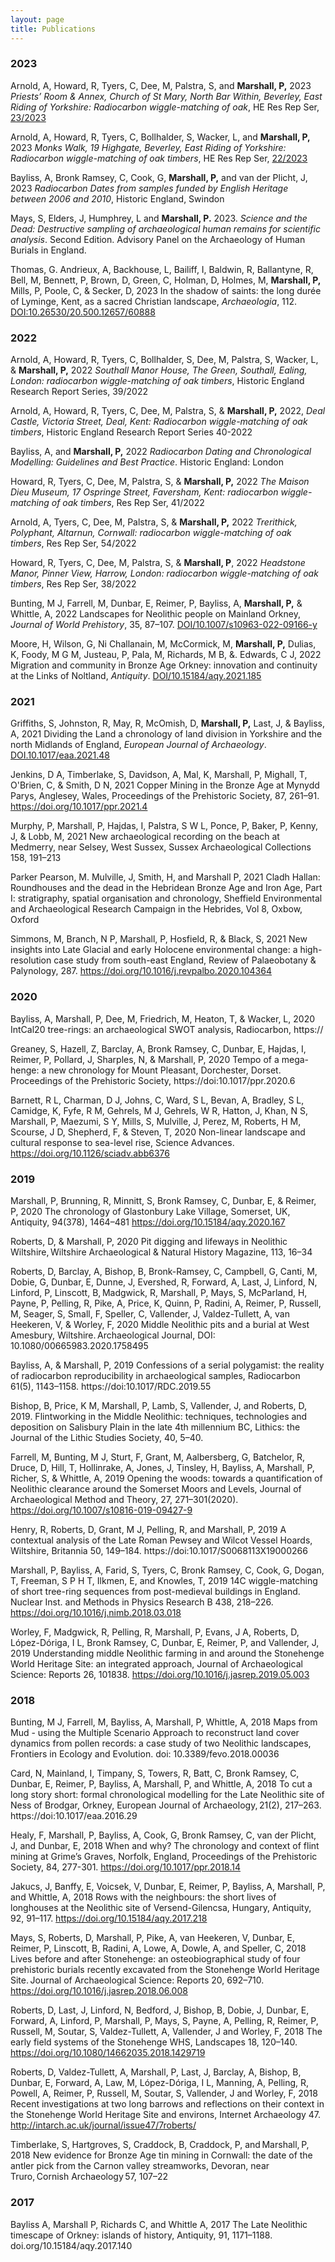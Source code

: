 ```yaml
---
layout: page
title: Publications
---
```

### 2023
Arnold, A, Howard, R, Tyers, C, Dee, M, Palstra, S, and **Marshall, P,** 2023 *Priests’ Room & Annex, Church of St Mary, North Bar Within, Beverley, East Riding of Yorkshire: Radiocarbon wiggle-matching of oak*, HE Res Rep Ser, [23/2023](https://historicengland.org.uk/research/results/reports/23-2023)

Arnold, A, Howard, R, Tyers, C, Bollhalder, S, Wacker, L, and **Marshall, P,** 2023 *Monks Walk, 19 Highgate, Beverley, East Riding of Yorkshire: Radiocarbon wiggle-matching of oak timbers*, HE Res Rep Ser, [22/2023](https://historicengland.org.uk/research/results/reports/22-2023)

Bayliss, A, Bronk Ramsey, C, Cook, G, **Marshall, P,** and van der Plicht, J, 2023 *Radiocarbon Dates from samples funded by English Heritage between 2006 and 2010*, Historic England, Swindon  

Mays, S, Elders, J, Humphrey, L and **Marshall, P.** 2023. *Science and the Dead: Destructive sampling of archaeological human remains for scientific analysis*. Second Edition. Advisory Panel on the Archaeology of Human Burials in England.

Thomas, G. Andrieux, A, Backhouse, L, Bailiff, I, Baldwin, R, Ballantyne, R, Bell, M, Bennett, P, Brown, D, Green, C, Holman, D, Holmes, M, **Marshall, P,** Mills, P, Poole, C, & Secker, D, 2023 In the shadow of saints: the long durée of Lyminge, Kent, as a sacred Christian landscape, *Archaeologia*, 112. [DOI:10.26530/20.500.12657/60888](https://doi.org/10.26530/20.500.12657/60888)

### 2022
Arnold, A, Howard, R, Tyers, C, Bollhalder, S, Dee, M, Palstra, S, Wacker, L, & **Marshall, P,** 2022 *Southall Manor House, The Green, Southall, Ealing, London: radiocarbon wiggle-matching of oak timbers*, Historic England Research Report Series, 39/2022 

Arnold, A, Howard, R, Tyers, C, Dee, M, Palstra, S, & **Marshall, P,** 2022, *Deal Castle, Victoria Street, Deal, Kent: Radiocarbon wiggle-matching of oak timbers*, Historic England Research Report Series 40-2022 

Bayliss, A, and **Marshall, P,** 2022 *Radiocarbon Dating and Chronological Modelling: Guidelines and Best Practice*. Historic England: London  

Howard, R, Tyers, C, Dee, M, Palstra, S, & **Marshall, P,** 2022 *The Maison Dieu Museum, 17 Ospringe Street, Faversham, Kent: radiocarbon wiggle-matching of oak timbers*, Res Rep Ser, 41/2022 

Arnold, A, Tyers, C, Dee, M, Palstra, S, & **Marshall, P,** 2022 *Trerithick, Polyphant, Altarnun, Cornwall: radiocarbon wiggle-matching of oak timbers*, Res Rep Ser, 54/2022 

Howard, R, Tyers, C, Dee, M, Palstra, S, & **Marshall, P**, 2022 *Headstone Manor, Pinner View, Harrow, London: radiocarbon wiggle-matching of oak timbers*, Res Rep Ser, 38/2022 

Bunting, M J, Farrell, M, Dunbar, E, Reimer, P, Bayliss, A, **Marshall, P,** & Whittle, A, 2022 Landscapes for Neolithic people on Mainland Orkney, *Journal of World Prehistory*, 35, 87–107. [DOI/10.1007/s10963-022-09166-y](https://doi.org/10.1007/s10963-022-09166-y)
   
Moore, H, Wilson, G, Ni Challanain, M, McCormick, M, **Marshall, P,** Dulias, K, Foody, M G M, Justeau, P, Pala, M, Richards, M B, &. Edwards, C J, 2022 Migration and community in Bronze Age Orkney: innovation and continuity at the Links of Noltland, *Antiquity*. [DOI/10.15184/aqy.2021.185](https://doi.org/10.15184/aqy.2021.185)
   
### 2021
Griffiths, S, Johnston, R, May, R, McOmish, D, **Marshall, P,** Last, J, & Bayliss, A, 2021 Dividing the Land a chronology of land division in Yorkshire and the north Midlands of England, *European Journal of Archaeology*. [DOI.10.1017/eaa.2021.48](https://doi.org/10.1017/eaa.2021.48)

Jenkins, D A, Timberlake, S, Davidson, A, Mal, K, Marshall, P, Mighall, T, O'Brien, C, & Smith, D N, 2021 Copper Mining in the Bronze Age at Mynydd Parys, Anglesey, Wales, Proceedings of the Prehistoric Society, 87, 261–91. https://doi.org/10.1017/ppr.2021.4 

Murphy, P, Marshall, P, Hajdas, I, Palstra, S W L, Ponce, P, Baker, P, Kenny, J, & Lobb, M, 2021 New archaeological recording on the beach at Medmerry, near Selsey, West Sussex, Sussex Archaeological Collections 158, 191–213 

Parker Pearson, M. Mulville, J, Smith, H, and Marshall P, 2021 Cladh Hallan: Roundhouses and the dead in the Hebridean Bronze Age and Iron Age, Part I: stratigraphy, spatial organisation and chronology, Sheffield Environmental and Archaeological Research Campaign in the Hebrides, Vol 8, Oxbow, Oxford 

Simmons, M, Branch, N P, Marshall, P, Hosfield, R, & Black, S, 2021 New insights into Late Glacial and early Holocene environmental change: a high-resolution case study from south-east England, Review of Palaeobotany & Palynology, 287. https://doi.org/10.1016/j.revpalbo.2020.104364  

### 2020
Bayliss, A, Marshall, P, Dee, M, Friedrich, M, Heaton, T, & Wacker, L, 2020 IntCal20 tree-rings: an archaeological SWOT analysis, Radiocarbon, https:// 

Greaney, S, Hazell, Z, Barclay, A, Bronk Ramsey, C, Dunbar, E, Hajdas, I, Reimer, P, Pollard, J, Sharples, N, & Marshall, P, 2020 Tempo of a mega-henge: a new chronology for Mount Pleasant, Dorchester, Dorset. Proceedings of the Prehistoric Society, https://doi:10.1017/ppr.2020.6 

Barnett, R L, Charman, D J, Johns, C, Ward, S L, Bevan, A, Bradley, S L, Camidge, K, Fyfe, R M, Gehrels, M J, Gehrels, W R, Hatton, J, Khan, N S, Marshall, P, Maezumi, S Y, Mills, S, Mulville, J, Perez, M, Roberts, H M, Scourse, J D, Shepherd, F, & Steven, T, 2020 Non-linear landscape and cultural response to sea-level rise, Science Advances. https://doi.org/10.1126/sciadv.abb6376 

### 2019
Marshall, P, Brunning, R, Minnitt, S, Bronk Ramsey, C, Dunbar, E, & Reimer, P, 2020 The chronology of Glastonbury Lake Village, Somerset, UK, Antiquity, 94(378), 1464–481 https://doi.org/10.15184/aqy.2020.167 

Roberts, D, & Marshall, P, 2020 Pit digging and lifeways in Neolithic Wiltshire, Wiltshire Archaeological & Natural History Magazine, 113, 16–34 

Roberts, D, Barclay, A, Bishop, B, Bronk-Ramsey, C, Campbell, G, Canti, M, Dobie, G, Dunbar, E, Dunne, J, Evershed, R, Forward, A, Last, J, Linford, N, Linford, P, Linscott, B, Madgwick, R, Marshall, P, Mays, S, McParland, H, Payne, P, Pelling, R, Pike, A, Price, K, Quinn, P, Radini, A, Reimer, P, Russell, M, Seager, S, Small, F, Speller, C, Vallender, J, Valdez-Tullett, A, van Heekeren, V, & Worley, F, 2020 Middle Neolithic pits and a burial at West Amesbury, Wiltshire. Archaeological Journal, DOI: 10.1080/00665983.2020.1758495  

Bayliss, A, & Marshall, P, 2019 Confessions of a serial polygamist: the reality of radiocarbon reproducibility in archaeological samples, Radiocarbon 61(5), 1143–1158. https://doi:10.1017/RDC.2019.55 

Bishop, B, Price, K M, Marshall, P, Lamb, S, Vallender, J, and Roberts, D, 2019. Flintworking in the Middle Neolithic: techniques, technologies and deposition on Salisbury Plain in the late 4th millennium BC, Lithics: the Journal of the Lithic Studies Society, 40, 5–40. 

Farrell, M, Bunting, M J, Sturt, F, Grant, M, Aalbersberg, G, Batchelor, R, Druce, D, Hill, T, Hollinrake, A, Jones, J, Tinsley, H, Bayliss, A, Marshall, P, Richer, S, & Whittle, A, 2019 Opening the woods: towards a quantification of Neolithic clearance around the Somerset Moors and Levels, Journal of Archaeological Method and Theory, 27, 271–301(2020).  https://doi.org/10.1007/s10816-019-09427-9 

Henry, R, Roberts, D, Grant, M J, Pelling, R, and Marshall, P, 2019 A contextual analysis of the Late Roman Pewsey and Wilcot Vessel Hoards, Wiltshire, Britannia 50, 149–184. https://doi:10.1017/S0068113X19000266  

Marshall, P, Bayliss, A, Farid, S, Tyers, C, Bronk Ramsey, C, Cook, G, Dogan, T, Freeman, S P H T, Ilkmen, E, and Knowles, T, 2019 14C wiggle-matching of short tree-ring sequences from post-medieval buildings in England. Nuclear Inst. and Methods in Physics Research B 438, 218–226. https://doi.org/10.1016/j.nimb.2018.03.018 

Worley, F, Madgwick, R, Pelling, R, Marshall, P, Evans, J A, Roberts, D, López-Dóriga, I L, Bronk Ramsey, C, Dunbar, E, Reimer, P, and Vallender, J, 2019 Understanding middle Neolithic farming in and around the Stonehenge World Heritage Site: an integrated approach, Journal of Archaeological Science: Reports 26, 101838. https://doi.org/10.1016/j.jasrep.2019.05.003  

### 2018
Bunting, M J, Farrell, M, Bayliss, A, Marshall, P, Whittle, A, 2018 Maps from Mud - using the Multiple Scenario Approach to reconstruct land cover dynamics from pollen records: a case study of two Neolithic landscapes, Frontiers in Ecology and Evolution. doi: 10.3389/fevo.2018.00036 

Card, N, Mainland, I, Timpany, S, Towers, R, Batt, C, Bronk Ramsey, C, Dunbar, E, Reimer, P, Bayliss, A, Marshall, P, and Whittle, A, 2018 To cut a long story short: formal chronological modelling for the Late Neolithic site of Ness of Brodgar, Orkney, European Journal of Archaeology, 21(2), 217–263. https://doi:10.1017/eaa.2016.29 

Healy, F, Marshall, P, Bayliss, A, Cook, G, Bronk Ramsey, C, van der Plicht, J, and Dunbar, E, 2018 When and why? The chronology and context of flint mining at Grime’s Graves, Norfolk, England, Proceedings of the Prehistoric Society, 84, 277-301.  https://doi.org/10.1017/ppr.2018.14 

Jakucs, J, Banffy, E, Voicsek, V, Dunbar, E, Reimer, P, Bayliss, A, Marshall, P, and Whittle, A, 2018 Rows with the neighbours: the short lives of longhouses at the Neolithic site of Versend-Gilencsa, Hungary, Antiquity, 92, 91–117.  https://doi.org/10.15184/aqy.2017.218 

Mays, S, Roberts, D, Marshall, P, Pike, A, van Heekeren, V, Dunbar, E, Reimer, P, Linscott, B, Radini, A, Lowe, A, Dowle, A, and Speller, C, 2018 Lives before and after Stonehenge: an osteobiographical study of four prehistoric burials recently excavated from the Stonehenge World Heritage Site. Journal of Archaeological Science: Reports 20, 692–710. https://doi.org/10.1016/j.jasrep.2018.06.008  

Roberts, D, Last, J, Linford, N, Bedford, J, Bishop, B, Dobie, J, Dunbar, E, Forward, A, Linford, P, Marshall, P, Mays, S, Payne, A, Pelling, R, Reimer, P, Russell, M, Soutar, S, Valdez-Tullett, A, Vallender, J and Worley, F, 2018 The early field systems of the Stonehenge WHS, Landscapes 18, 120–140. https://doi.org/10.1080/14662035.2018.1429719  

Roberts, D, Valdez-Tullett, A, Marshall, P, Last, J, Barclay, A, Bishop, B, Dunbar, E, Forward, A, Law, M, López-Dóriga, I L, Manning, A, Pelling, R, Powell, A, Reimer, P, Russell, M, Soutar, S, Vallender, J and Worley, F, 2018 Recent investigations at two long barrows and reflections on their context in the Stonehenge World Heritage Site and environs, Internet Archaeology 47. http://intarch.ac.uk/journal/issue47/7roberts/ 

Timberlake, S, Hartgroves, S, Craddock, B, Craddock, P, and Marshall, P, 2018 New evidence for Bronze Age tin mining in Cornwall: the date of the antler pick from the Carnon valley streamworks, Devoran, near Truro, Cornish Archaeology 57, 107–22 

### 2017 
Bayliss A, Marshall P, Richards C, and Whittle A, 2017 The Late Neolithic timescape of Orkney: islands of history, Antiquity, 91, 1171–1188.  doi.org/10.15184/aqy.2017.140 
